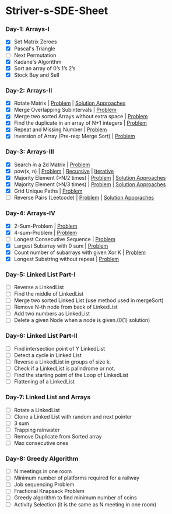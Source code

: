 # Striver-s-SDE-Sheet

### Day-1: Arrays-I
- [x] Set Matrix Zeroes
- [x] Pascal's Triangle
- [ ] Next Permutation
- [x] Kadane's Algorithm
- [x] Sort an array of 0’s 1’s 2’s
- [x] Stock Buy and Sell

### Day-2: Arrays-II
- [x] Rotate Matrix | [Problem](https://leetcode.com/problems/rotate-image/) | [Solution Approaches](/Matrix&#32;Rotation.md)
- [x] Merge Overlapping Subintervals | [Problem](https://leetcode.com/problems/merge-intervals/)
- [x] Merge two sorted Arrays without extra space | [Problem](https://leetcode.com/problems/merge-sorted-array/)
- [x] Find the duplicate in an array of N+1 integers | [Problem](https://leetcode.com/problems/find-the-duplicate-number/)
- [x] Repeat and Missing Number | [Problem](https://www.interviewbit.com/problems/repeat-and-missing-number-array/)
- [x] Inversion of Array (Pre-req: Merge Sort) | [Problem](https://www.codingninjas.com/codestudio/problems/count-inversions_615)

### Day-3: Arrays-III
- [x] Search in a 2d Matrix | [Problem](https://leetcode.com/problems/search-a-2d-matrix/)
- [x] pow(x, n) | [Problem](https://leetcode.com/problems/powx-n/) | [Recursive](https://leetcode.com/submissions/detail/697485954/) | [Iterative](https://leetcode.com/submissions/detail/698092384/)
- [x] Majority Element (>N/2 times) | [Problem](https://leetcode.com/problems/majority-element/) | [Solution Approaches](/Majority&#32;Element.md)
- [x] Majority Element (>N/3 times) | [Problem]() | [Solution Approaches](/Majority&#32;Element&#32;II.md)
- [x] Grid Unique Paths | [Problem](https://leetcode.com/problems/unique-paths/)
- [ ] Reverse Pairs (Leetcode) | [Problem](https://leetcode.com/problems/reverse-pairs/) | [Solution Apporaches](/Reverse&#32;Pairs.md)

### Day-4: Arrays-IV
- [x] 2-Sum-Problem | [Problem](https://leetcode.com/problems/two-sum/)
- [x] 4-sum-Problem | [Problem](https://leetcode.com/problems/4sum/)
- [ ] Longest Consecutive Sequence | [Problem](https://leetcode.com/problems/longest-consecutive-sequence/)
- [x] Largest Subarray with 0 sum | [Problem](https://practice.geeksforgeeks.org/problems/largest-subarray-with-0-sum/1)
- [x] Count number of subarrays with given Xor K | [Problem](https://www.interviewbit.com/problems/subarray-with-given-xor/)
- [x] Longest Substring without repeat | [Problem](https://leetcode.com/problems/longest-substring-without-repeating-characters/)

### Day-5: Linked List Part-I
- [ ] Reverse a LinkedList
- [ ] Find the middle of LinkedList
- [ ] Merge two sorted Linked List (use method used in mergeSort)
- [ ] Remove N-th node from back of LinkedList
- [ ] Add two numbers as LinkedList
- [ ] Delete a given Node when a node is given.(0(1) solution)

### Day-6: Linked List Part-II
- [ ] Find intersection point of Y LinkedList
- [ ] Detect a cycle in Linked List
- [ ] Reverse a LinkedList in groups of size k.
- [ ] Check if a LinkedList is palindrome or not.
- [ ] Find the starting point of the Loop of LinkedList
- [ ] Flattening of a LinkedList

### Day-7: Linked List and Arrays
- [ ] Rotate a LinkedList
- [ ] Clone a Linked List with random and next pointer
- [ ] 3 sum
- [ ] Trapping rainwater
- [ ] Remove Duplicate from Sorted array
- [ ] Max consecutive ones

### Day-8: Greedy Algorithm
- [ ] N meetings in one room
- [ ] Minimum number of platforms required for a railway
- [ ] Job sequencing Problem
- [ ] Fractional Knapsack Problem
- [ ] Greedy algorithm to find minimum number of coins
- [ ] Activity Selection (it is the same as N meeting in one room)
